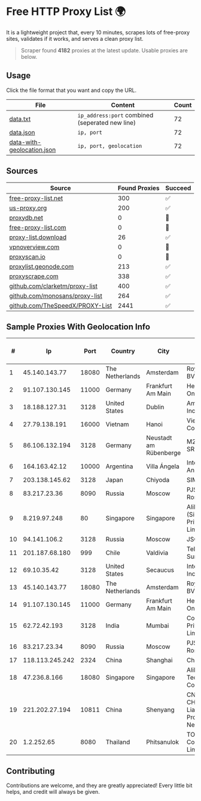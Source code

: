 
# Free HTTP Proxy List 🌍

It is a lightweight project that, every 10 minutes, scrapes lots of free-proxy sites, validates if it works, and serves a clean proxy list.


> Scraper found **4182** proxies at the latest update. Usable proxies are below.

## Usage

Click the file format that you want and copy the URL.


|File|Content|Count|
|----|-------|-----|
|[data.txt](https://raw.githubusercontent.com/themiralay/Proxy-List-World/master/data.txt)|`ip_address:port` combined (seperated new line)|72|
|[data.json](https://raw.githubusercontent.com/themiralay/Proxy-List-World/master/data.json)|`ip, port`|72|
|[data-with-geolocation.json](https://raw.githubusercontent.com/themiralay/Proxy-List-World/master/data-with-geolocation.json)|`ip, port, geolocation`|72|

## Sources

|Source|Found Proxies|Succeed|
|------|-------------|-------|
|[free-proxy-list.net](https://free-proxy-list.net)|300|✅|
|[us-proxy.org](https://www.us-proxy.org)|200|✅|
|[proxydb.net](http://proxydb.net)|0|🚫|
|[free-proxy-list.com](https://free-proxy-list.com/?page=&port=&type%5B%5D=http&type%5B%5D=https&up_time=0&search=Search)|0|🚫|
|[proxy-list.download](https://www.proxy-list.download/HTTP)|26|✅|
|[vpnoverview.com](https://vpnoverview.com/privacy/anonymous-browsing/free-proxy-servers)|0|🚫|
|[proxyscan.io](https://www.proxyscan.io)|0|🚫|
|[proxylist.geonode.com](https://proxylist.geonode.com/api/proxy-list?limit=300&page=1&sort_by=lastChecked&sort_type=desc&protocols=http,https)|213|✅|
|[proxyscrape.com](https://api.proxyscrape.com/v2/?request=displayproxies&protocol=http&timeout=10000&country=all&ssl=all&anonymity=all)|338|✅|
|[github.com/clarketm/proxy-list](https://raw.githubusercontent.com/clarketm/proxy-list/master/proxy-list-raw.txt)|400|✅|
|[github.com/monosans/proxy-list](https://raw.githubusercontent.com/monosans/proxy-list/main/proxies/http.txt)|264|✅|
|[github.com/TheSpeedX/PROXY-List](https://raw.githubusercontent.com/TheSpeedX/PROXY-List/master/http.txt)|2441|✅|


## Sample Proxies With Geolocation Info

|#|Ip|Port|Country|City|Internet Service Provider|
|-|--|----|-------|----|-------------------------|
|1|45.140.143.77|18080|The Netherlands|Amsterdam|RoyaleHosting BV|
|2|91.107.130.145|11000|Germany|Frankfurt Am Main|Hetzner Online AG|
|3|18.188.127.31|3128|United States|Dublin|Amazon.com, Inc.|
|4|27.79.138.191|16000|Vietnam|Hanoi|Viettel Corporation|
|5|86.106.132.194|3128|Germany|Neustadt am Rübenberge|M247 Europe SRL|
|6|164.163.42.12|10000|Argentina|Villa Ángela|Interret Villa Angela SRL|
|7|203.138.145.62|3128|Japan|Chiyoda|SIMPLEIA|
|8|83.217.23.36|8090|Russia|Moscow|PJSC Rostelecom|
|9|8.219.97.248|80|Singapore|Singapore|Alibaba Cloud (Singapore) Private Limited|
|10|94.141.106.2|3128|Russia|Moscow|JSC Mastertel|
|11|201.187.68.180|999|Chile|Valdivia|Telefonica del Sur S.A.|
|12|69.10.35.42|3128|United States|Secaucus|Interserver, Inc|
|13|45.140.143.77|18080|The Netherlands|Amsterdam|RoyaleHosting BV|
|14|91.107.130.145|11000|Germany|Frankfurt Am Main|Hetzner Online AG|
|15|62.72.42.193|3128|India|Mumbai|Contabo Asia Private Limited|
|16|83.217.23.34|8090|Russia|Moscow|PJSC Rostelecom|
|17|118.113.245.242|2324|China|Shanghai|Chinanet|
|18|47.236.8.166|18080|Singapore|Singapore|Alibaba (US) Technology Co., Ltd.|
|19|221.202.27.194|10811|China|Shenyang|CNC Group CHINA169 Liaoning Province Network|
|20|1.2.252.65|8080|Thailand|Phitsanulok|TOT Public Company Limited|



## Contributing

Contributions are welcome, and they are greatly appreciated! Every
little bit helps, and credit will always be given.

